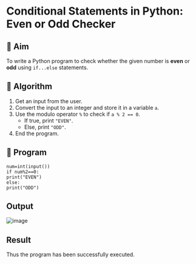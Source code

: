 # Conditional Statements in Python: Even or Odd Checker

## 🎯 Aim
To write a Python program to check whether the given number is **even** or **odd** using `if...else` statements.

## 🧠 Algorithm
1. Get an input from the user.
2. Convert the input to an integer and store it in a variable `a`.
3. Use the modulo operator `%` to check if `a % 2 == 0`.
   - If true, print `"EVEN"`.
   - Else, print `"ODD"`.
4. End the program.

## 🧾 Program
```
num=int(input())
if num%2==0:
print("EVEN")
else:
print("ODD")
```
## Output

![image](https://github.com/user-attachments/assets/080dc227-b8bd-4f68-9298-a2b6b854867c)

## Result
Thus the program has been successfully executed.
